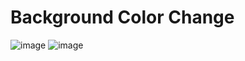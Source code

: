 # Background Color Change
![image](https://github.com/user-attachments/assets/2d41d57f-70f8-4f48-99ee-35c1248e9e14)
![image](https://github.com/user-attachments/assets/c30e2e91-f730-471c-98d9-d8d18a1c61d2)

 